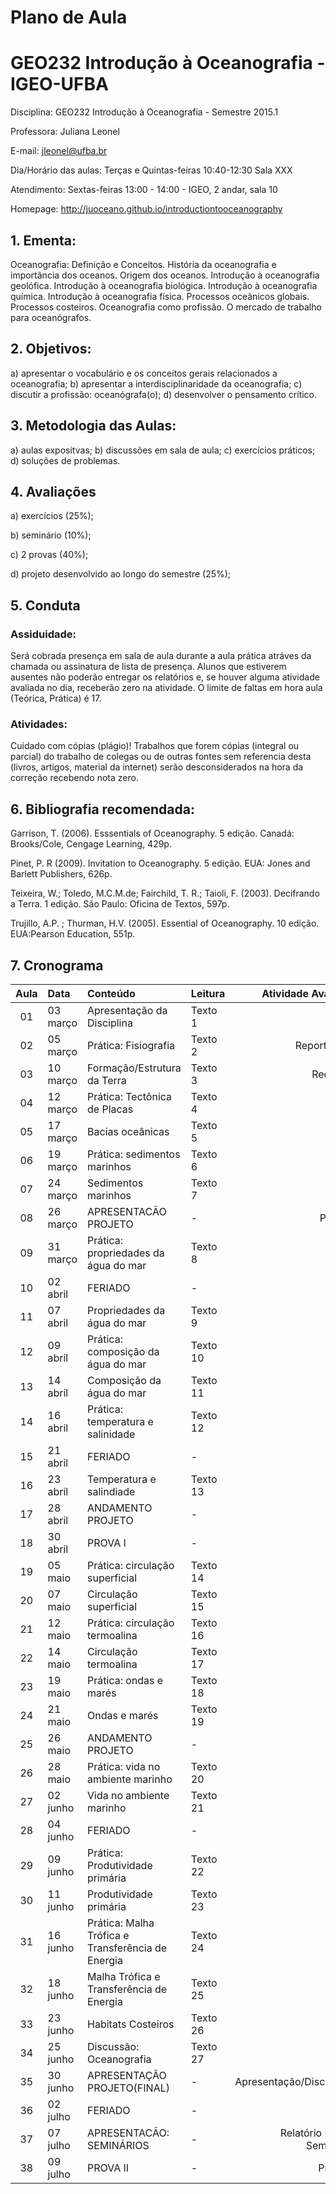 <!--pandoc -V geometry:margin=1in --from markdown_github README.md -o README.pdf 
--latex-engine=xelatex -V geometry:margin=1in --smart --normalize --standalone --webtex -->


# Plano de Aula #
# GEO232 Introdução à Oceanografia - IGEO-UFBA #

Disciplina: GEO232 Introdução à Oceanografia - Semestre 2015.1

Professora: Juliana Leonel 

E-mail: jleonel@ufba.br

Dia/Horário das aulas: Terças e Quintas-feiras 10:40-12:30 Sala XXX

Atendimento: Sextas-feiras 13:00 - 14:00 - IGEO, 2 andar, sala 10

Homepage: http://juoceano.github.io/introductiontooceanography

## 1. Ementa:
Oceanografia: Definição e Conceitos. História da oceanografia e importância dos oceanos. Origem dos oceanos. Introdução à oceanografia geolófica. Introdução à oceanografia biológica. Introdução à oceanografia química. Introdução à oceanografia física. Processos oceânicos globais. Processos costeiros. Oceanografia como profissão. O mercado de trabalho para oceanógrafos.

## 2. Objetivos:
a) apresentar o vocabulário e os conceitos gerais relacionados a oceanografia;
b) apresentar a interdisciplinaridade da oceanografia;
c) discutir a profissão: oceanógrafa(o);
d) desenvolver o pensamento crítico.

## 3. Metodologia das Aulas: 
a) aulas expositvas; 
b) discussões em sala de aula; 
c) exercícios práticos; 
d) soluções de problemas.

## 4. Avaliações
a) exercícios (25%);

b) seminário (10%);

c) 2 provas (40%);

d) projeto desenvolvido ao longo do semestre (25%);

## 5. Conduta

### Assiduidade: 
Será cobrada presença em sala de aula durante a aula prática atráves da chamada ou assinatura de lista de presença. Alunos que estiverem ausentes não poderão entregar os relatórios e, se houver alguma atividade avaliada no dia, receberão zero na atividade. O limite de faltas em hora aula (Teórica, Prática) é 17.

### Atividades: 
Cuidado com cópias (plágio)! Trabalhos que forem cópias (integral ou parcial) do trabalho de colegas ou de outras fontes sem referencia desta (livros, artigos, material da internet) serão desconsiderados na hora da correção recebendo nota zero.

## 6. Bibliografia recomendada:

Garrison, T. (2006). Esssentials of Oceanography. 5 edição. Canadá: Brooks/Cole, Cengage Learning, 429p.

Pinet, P. R (2009). Invitation to Oceanography. 5 edição. EUA: Jones and Barlett Publishers, 626p.

Teixeira, W.; Toledo, M.C.M.de; Fairchild, T. R.; Taioli, F. (2003). Decifrando a Terra. 1 edição. São Paulo: Oficina de Textos, 597p.

Trujillo, A.P. ; Thurman, H.V. (2005). Essential of Oceanography. 10 edição. EUA:Pearson Education, 551p.


## 7. Cronograma

| Aula | Data   | Conteúdo                             |Leitura | Atividade Avaliada   |
|:----:|:-------|:-------------------------------------|:-------|---------------------:|
| 01   |03 março|Apresentação da Disciplina            |Texto 1 |                      |
| 02   |05 março|Prática: Fisiografia                  |Texto 2 |Reportagem            |
| 03   |10 março|Formação/Estrutura da Terra           |Texto 3 |Redação               |
| 04   |12 março|Prática: Tectônica de Placas          |Texto 4 |                      |
| 05   |17 março|Bacias oceânicas                      |Texto 5 |                      |
| 06   |19 março|Prática: sedimentos marinhos          |Texto 6 |                      |
| 07   |24 março|Sedimentos marinhos                   |Texto 7 |                      |
| 08   |26 março|APRESENTACÃO PROJETO                  | -      |Projeto               |
| 09   |31 março|Prática: propriedades da água do mar  |Texto 8 |                      |
| 10   |02 abril|FERIADO                               | -      |                      |
| 11   |07 abril|Propriedades da água do mar           |Texto 9 |                      |
| 12   |09 abril|Prática: composição da água do mar    |Texto 10|                      |
| 13   |14 abril|Composição da água do mar             |Texto 11|                      |
| 14   |16 abril|Prática: temperatura e salinidade     |Texto 12|                      |
| 15   |21 abril|FERIADO                               | -      |                      |
| 16   |23 abril|Temperatura e salindiade              |Texto 13|                      |
| 17   |28 abril|ANDAMENTO PROJETO                     | -      |                      |
| 18   |30 abril|PROVA I                               | -      |                      |
| 19   |05 maio |Prática: circulação superficial       |Texto 14|                      |
| 20   |07 maio |Circulação superficial                |Texto 15|                      |
| 21   |12 maio |Prática: circulação termoalina        |Texto 16|                      |
| 22   |14 maio |Circulação termoalina                 |Texto 17|                      |
| 23   |19 maio |Prática: ondas e marés                |Texto 18|                      |
| 24   |21 maio |Ondas e marés                         |Texto 19|                      |
| 25   |26 maio |ANDAMENTO PROJETO                     | -      |                      |
| 26   |28 maio |Prática: vida no ambiente marinho     |Texto 20|                      |
| 27   |02 junho|Vida no ambiente marinho              |Texto 21|                      |
| 28   |04 junho|FERIADO                               | -      |                      |
| 29   |09 junho|Prática: Produtividade primária       |Texto 22|                      |
| 30   |11 junho|Produtividade primária                |Texto 23|                      |
| 31   |16 junho|Prática: Malha Trófica e Transferência de Energia  |Texto 24|                      |
| 32   |18 junho|Malha Trófica e Transferência de Energia |Texto 25|                     |
| 33   |23 junho|Habitats Costeiros                    |Texto 26|                      |
| 34   |25 junho|Discussão: Oceanografia               |Texto 27|                      |
| 35   |30 junho|APRESENTAÇÂO PROJETO(FINAL)           | -      |Apresentação/Discussão|
| 36   |02 julho|FERIADO                               | -      |                      |
| 37   |07 julho|APRESENTACÃO: SEMINÁRIOS              | -      |Relatório Final / Seminário      |
| 38   |09 julho|PROVA II                              | -      |Prova II              |

 
<!--Leitura 1= cronograma
Leitura 2= 
Leitura 3= 
Leitura 4=  
Leitura 5= 
Leitura 6= 
Leitura 7= 
Leitura 8= 
Leitura 9= 
Leitura 10= 
Leitura 11=
Leitura 12=
Leitura 13=


Reportagem =
Redação =
Projeto =
Relatório final=
Apresentação/Discussão=
Seminário=
-->